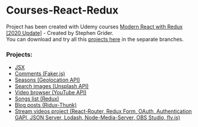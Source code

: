 # Courses-React-Redux
Project has been created with Udemy courses [Modern React with Redux [2020 Update]](https://www.udemy.com/course/react-redux/) - Created by Stephen Grider.<br />
You can download and try all this [projects here](https://github.com/IevgeniiaAbdulina/React-Redux-Udemy-Courses/tree/master) in the separate branches.

### Projects:
- [JSX](./1-jsx)
- [Comments (Faker.js)](./2-comments)
- [Seasons (Geolocation API)](./3-seasons)
- [Search images (Unsplash API)](./4-search)
- [Video browser (YouTube API)](./5-video-browser-app)
- [Songs list (Redux)](./6-songs-list)
- [Blog posts (Ridux-Thunk)](./7-blog-posts)
- [Stream videos project (React-Router, Redux Form, OAuth, Authentication GAPI, JSON Server, Lodash, Node-Media-Server, OBS Studio, flv.js)](./8-streams)
